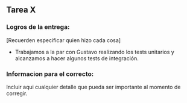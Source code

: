 ## Tarea X

### Logros de la entrega:
[Recuerden especificar quien hizo cada cosa]
* Trabajamos a la par con Gustavo realizando los tests unitarios y alcanzamos a hacer algunos tests de integración.

### Informacion para el correcto:
Incluir aqui cualquier detalle que pueda ser importante al momento de corregir.